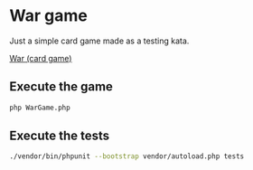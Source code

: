 # War game

Just a simple card game made as a testing kata.

[War (card game)](https://en.wikipedia.org/wiki/War_(card_game))

## Execute the game

```bash
php WarGame.php
```

## Execute the tests

```bash
./vendor/bin/phpunit --bootstrap vendor/autoload.php tests
```
